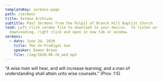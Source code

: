 ```yaml
---
templateKey: sermons-page
path: /sermons
title: Sermon Archives
subtitle: Past Sermons from the Pulpit of Branch Hill Baptist Church
lead: Left click sermon file to download to your device.  To listen without
  downloading, right click and open in new tab or window.
sermons:
  - date: June 24, 2020
    title: The Un-Prodigal Son
    speaker: Damon Brown
    file: /img/2020-06-24_wed.mp3
---
```

"A wise *man* will hear, and will increase learning; and a man of understanding shall attain unto wise counsels."  (Prov. 1:5)